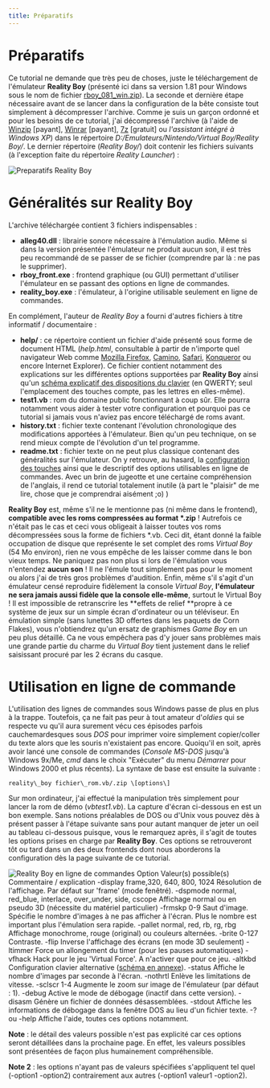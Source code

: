 ```yaml
---
title: Préparatifs
---
```


# Préparatifs

Ce tutorial ne demande que très peu de choses, juste le téléchargement de l'émulateur **Reality Boy** (présenté ici dans sa version 1.81 pour Windows sous le nom de fichier [rboy\_081\_win.zip](/virtualboy/#emulateurs)). La seconde et dernière étape nécessaire avant de se lancer dans la configuration de la bête consiste tout simplement à décompresser l'archive. Comme je suis un garçon ordonné et pour les besoins de ce tutorial, j'ai décompressé l'archive (à l'aide de [Winzip](http://www.winzip.com/) \[payant\], [Winrar](http://www.rarlabs.com/) \[payant\], [7z](http://www.7-z.org/) \[gratuit\] ou _l'assistant intégré à Windows XP_) dans le répertoire _D:/Emulateurs/Nintendo/Virtual Boy/Reality Boy/_. Le dernier répertoire (_Reality Boy/_) doit contenir les fichiers suivants (à l'exception faite du répertoire _Reality Launcher_) :

![Preparatifs Reality Boy](/emulators/realityboy/configure/preparatifs.gif)

# Généralités sur Reality Boy

L'archive téléchargée contient 3 fichiers indispensables :

* **alleg40.dll** : librairie sonore nécessaire à l'émulation audio. Même si dans la version présentée l'émulateur ne produit aucun son, il est très peu recommandé de se passer de se fichier (comprendre par là : ne pas le supprimer).
* **rboy\_front.exe** : frontend graphique (ou GUI) permettant d'utiliser l'émulateur en se passant des options en ligne de commandes.
* **reality\_boy.exe** : l'émulateur, à l'origine utilisable seulement en ligne de commandes.

En complément, l'auteur de _Reality Boy_ a fourni d'autres fichiers à titre informatif / documentaire :

* **help/** : ce répertoire contient un fichier d'aide présenté sous forme de document HTML (_help.html_, consultable à partir de n'importe quel navigateur Web comme [Mozilla Firefox](http://www.mozilla-europe.org/fr/), [Camino](http://www.mozilla-europe.org/fr/products/camino/), [Safari](http://www.apple.com/fr/macosx/features/safari/), [Konqueror](http://www.kde.org/fr/) ou encore Internet Explorer). Ce fichier contient notamment des explications sur les différentes options supportées par **Reality Boy** ainsi qu'un [schéma explicatif des dispositions du clavier](/guides/realityboy_page4.htm) (en QWERTY; seul l'emplacement des touches compte, pas les lettres en elles-même).
* **test1.vb** : rom du domaine public fonctionnant à coup sûr. Elle pourra notamment vous aider à tester votre configuration et pourquoi pas ce tutorial si jamais vous n'aviez pas encore téléchargé de roms avant.
* **history.txt** : fichier texte contenant l'évolution chronologique des modifications apportées à l'émulateur. Bien qu'un peu technique, on se rend mieux compte de l'évolution d'un tel programme.
* **readme.txt** : fichier texte on ne peut plus classique contenant des généralités sur l'émulateur. On y retrouve, au hasard, la [configuration des touches](/guides/realityboy_page4.htm) ainsi que le descriptif des options utilisables en ligne de commandes. Avec un brin de jugeotte et une certaine compréhension de l'anglais, il rend ce tutorial totalement inutile (à part le "plaisir" de me lire, chose que je comprendrai aisément ;o) )

**Reality Boy** est, même s'il ne le mentionne pas (ni même dans le frontend), **compatible avec les roms compressées au format \*.zip** ! Autrefois ce n'était pas le cas et ceci vous obligeait à laisser toutes vos roms décompressées sous la forme de fichiers \*.vb. Ceci dit, étant donné la faible occupation de disque que représente le set complet des roms _Virtual Boy_ (54 Mo environ), rien ne vous empêche de les laisser comme dans le bon vieux temps.
Ne paniquez pas non plus si lors de l'émulation vous n'entendez **aucun son** ! Il ne l'émule tout simplement pas pour le moment ou alors j'ai de très gros problèmes d'audition.
Enfin, même s'il s'agit d'un émulateur censé reproduire fidèlement la console _Virtual Boy_, **l'émulateur ne sera jamais aussi fidèle que la console elle-même**, surtout le Virtual Boy ! Il est impossible de retranscrire les **effets de relief **propre à ce système de jeux sur un simple écran d'ordinateur ou un téléviseur. En émulation simple (sans lunettes 3D offertes dans les paquets de Corn Flakes), vous n'obtiendrez qu'un ersatz de graphismes _Game Boy_ en un peu plus détaillé. Ca ne vous empêchera pas d'y jouer sans problèmes mais une grande partie du charme du _Virtual Boy_ tient justement dans le relief saisissant procuré par les 2 écrans du casque.

# Utilisation en ligne de commande

L'utilisation des lignes de commandes sous Windows passe de plus en plus à la trappe. Toutefois, ça ne fait pas peur à tout amateur d'_oldies_ qui se respecte vu qu'il aura surement vécu ces épisodes parfois cauchemardesques sous _DOS_ pour imprimer voire simplement copier/coller du texte alors que les souris n'existaient pas encore. Quoiqu'il en soit, après avoir lancé une console de commandes (_Console MS-DOS_ jusqu'à Windows 9x/Me, _cmd_ dans le choix "Exécuter" du menu _Démarrer_ pour Windows 2000 et plus récents). La syntaxe de base est ensuite la suivante :

    reality\_boy fichier\_rom.vb/.zip \[options\]

Sur mon ordinateur, j'ai effectué la manipulation très simplement pour lancer la rom de démo (_vbtest1.vb_). La capture d'écran ci-dessous en est un bon exemple. Sans notions préalables de DOS ou d'Unix vous pouvez dès à présent passer à l'étape suivante sans pour autant manquer de jeter un oeil au tableau ci-dessous puisque, vous le remarquez après, il s'agit de toutes les options prises en charge par **Reality Boy**. Ces options se retrouveront tôt ou tard dans un des deux frontends dont nous aborderons la configuration dès la page suivante de ce tutorial.

![Reality Boy en ligne de commandes](/emulators/realityboy/configure/reality-boy-command-line.gif)
Option
Valeur(s) possible(s)
Commentaire / explication
-display
frame,320, 640, 800, 1024
Résolution de l'affichage. Par défaut sur 'frame' (mode fenêtré). -dspmode
normal, red\_blue, interlace, over\_under, side, cscope
Affichage normal ou en pseudo 3D (nécessite du matériel particulier) -frmskp
0-9
Saut d'image. Spécifie le nombre d'images à ne pas afficher à l'écran. Plus le nombre est important plus l'émulation sera rapide. -pallet
normal, red, rb, rg, rbg
Affichage monochrome, rouge (original) ou couleurs alternées. -brite
0-127
Contraste.
-flip
Inverse l'affichage des écrans (en mode 3D seulement)
-ltimmer
Force un allongement du timer (pour les pauses automatiques) -vfhack
Hack pour le jeu 'Virtual Force'. A n'activer que pour ce jeu. -altkbd
Configuration clavier alternative ([schéma en annexe](/guides/realityboy_page4.htm)). -status
Affiche le nombre d'images par seconde à l'écran. -nothrtl
Enlève les limitations de vitesse. -sclscr
1-4
Augmente le zoom sur image de l'émulateur (par défaut : 1). -debug
Active le mode de débogage (inactif dans cette version). -disasm
Génère un fichier de données désassemblées. -stdout
Affiche les informations de débogage dans la fenêtre DOS au lieu d'un fichier texte.
-? ou -help
Affiche l'aide, toutes ces options notamment.

**Note** : le détail des valeurs possible n'est pas explicité car ces options seront détaillées dans la prochaine page. En effet, les valeurs possibles sont présentées de façon plus humainement compréhensible.

**Note 2** : les options n'ayant pas de valeurs spécifiées s'appliquent tel quel (-option1 -option2) contrairement aux autres (-option1 valeur1 -option2).
